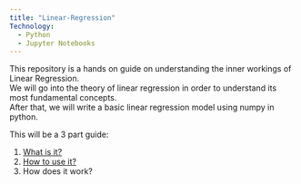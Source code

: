 ```yaml
---
title: "Linear-Regression"
Technology:
  - Python
  - Jupyter Notebooks
---
```


This repository is a hands on guide on understanding the inner workings of Linear Regression.  
We will go into the theory of linear regression in order to understand its most fundamental concepts.  
After that, we will write a basic linear regression model using numpy in python.

This will be a 3 part guide:
<ol>
    <li><a target="_blank" href="https://www.orhanyavuz.com/projects/Linear-Regression/Linear-Regression-1">What is it?</a></li>
    <li><a target="_blank" href="https://www.orhanyavuz.com/projects/Linear-Regression/Linear-Regression-2">How to use it?</a></li>
    <li>How does it work?</li>
</ol>